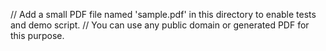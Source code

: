 // Add a small PDF file named 'sample.pdf' in this directory to enable tests and demo script.
// You can use any public domain or generated PDF for this purpose.
